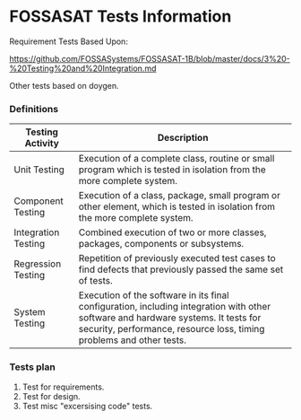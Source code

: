 # FOSSASAT Tests Information

Requirement Tests Based Upon:

https://github.com/FOSSASystems/FOSSASAT-1B/blob/master/docs/3%20-%20Testing%20and%20Integration.md

Other tests based on doygen.

### Definitions

| Testing Activity    | Description                                                  |
| ------------------- | ------------------------------------------------------------ |
| Unit Testing        | Execution of a complete class, routine or small program which is tested in isolation from the more complete system. |
| Component Testing   | Execution of a class, package, small program or other element, which is tested in isolation from the more complete system. |
| Integration Testing | Combined execution of two or more classes, packages, components or subsystems. |
| Regression Testing  | Repetition of previously executed test cases to find defects that previously passed the same set of tests. |
| System Testing      | Execution of the software in its final configuration, including integration with other software and hardware systems. It tests for security, performance, resource loss, timing problems and other tests. |



### Tests plan

1. Test for requirements.
2. Test for design.
3. Test misc "excersising code" tests.